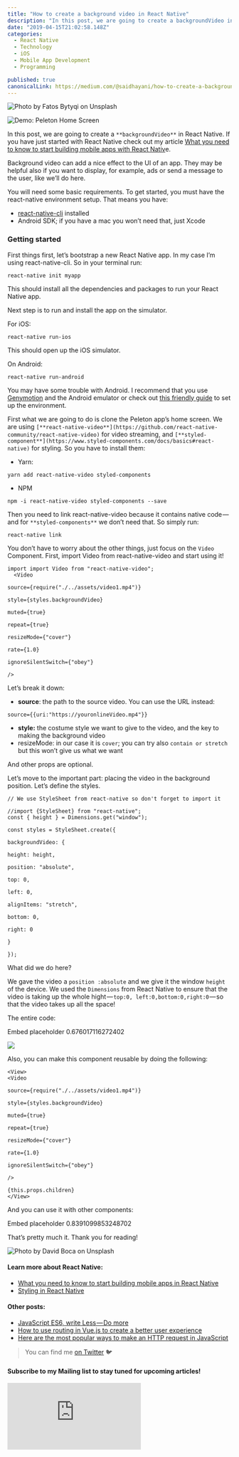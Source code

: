 ```yaml
---
title: "How to create a background video in React Native"
description: "In this post, we are going to create a backgroundVideo in React Native. If you have just started with React Native check out my article What you need to know to start building mobile apps with React…"
date: "2019-04-15T21:02:58.148Z"
categories: 
  - React Native
  - Technology
  - iOS
  - Mobile App Development
  - Programming

published: true
canonicalLink: https://medium.com/@saidhayani/how-to-create-a-background-video-in-react-native-cb53304ee4f6
---
```


![Photo by [Fatos Bytyqi](https://unsplash.com/@fatosi?utm_source=medium&utm_medium=referral) on [Unsplash](https://unsplash.com?utm_source=medium&utm_medium=referral)](./asset-1)

![Demo: Peleton Home Screen](./asset-2.gif)

In this post, we are going to create a `**backgroundVideo**` in React Native. If you have just started with React Native check out my article [What you need to know to start building mobile apps with React Nativ](https://medium.freecodecamp.org/what-you-need-to-know-to-start-building-mobile-apps-in-react-native-dded951277b7)e.

Background video can add a nice effect to the UI of an app. They may be helpful also if you want to display, for example, ads or send a message to the user, like we’ll do here.

You will need some basic requirements. To get started, you must have the react-native environment setup. That means you have:

-   [react-native-cli](https://github.com/react-native-community/react-native-cli) installed
-   Android SDK; if you have a mac you won’t need that, just Xcode

### Getting started

First things first, let’s bootstrap a new React Native app. In my case I’m using react-native-cli. So in your terminal run:

```
react-native init myapp
```

This should install all the dependencies and packages to run your React Native app.

Next step is to run and install the app on the simulator.

For iOS:

```
react-native run-ios
```

This should open up the iOS simulator.

On Android:

```
react-native run-android 
```

You may have some trouble with Android. I recommend that you use [Genymotion](https://www.genymotion.com/) and the Android emulator or check out [this friendly guide](https://medium.com/@sunilk/react-native-development-getting-started-with-android-and-ios-ada22e3d00b1) to set up the environment.

First what we are going to do is clone the Peleton app’s home screen. We are using `[**react-native-video**](https://github.com/react-native-community/react-native-video)` for video streaming, and `[**styled-component**](https://www.styled-components.com/docs/basics#react-native)` for styling. So you have to install them:

-   Yarn:

```
yarn add react-native-video styled-components
```

-   NPM

```
npm -i react-native-video styled-components --save
```

Then you need to link react-native-video because it contains native code — and for `**styled-components**` we don’t need that. So simply run:

```
react-native link
```

You don’t have to worry about the other things, just focus on the `Video` Component. First, import Video from react-native-video and start using it!

```
import import Video from "react-native-video";
  <Video

source={require("./../assets/video1.mp4")}

style={styles.backgroundVideo}

muted={true}

repeat={true}

resizeMode={"cover"}

rate={1.0}

ignoreSilentSwitch={"obey"}

/>
```

Let’s break it down:

-   **source**: the path to the source video. You can use the URL instead:

```
source={{uri:"https://youronlineVideo.mp4"}}
```

-   **style:** the costume style we want to give to the video, and the key to making the background video
-   resizeMode: in our case it is `cover`; you can try also `contain or stretch` but this won’t give us what we want

And other props are optional.

Let’s move to the important part: placing the video in the background position. Let’s define the styles.

```
// We use StyleSheet from react-native so don't forget to import it

//import {StyleSheet} from "react-native";
const { height } = Dimensions.get("window");

const styles = StyleSheet.create({

backgroundVideo: {

height: height,

position: "absolute",

top: 0,

left: 0,

alignItems: "stretch",

bottom: 0,

right: 0

}

});
```

What did we do here?

We gave the video a `position :absolute` and we give it the window `height` of the device. We used the `Dimensions` from React Native to ensure that the video is taking up the whole hight — `top:0, left:0,bottom:0,right:0` — so that the video takes up all the space!

The entire code:

Embed placeholder 0.676017116272402

![](./asset-3.gif)

Also, you can make this component reusable by doing the following:

```
<View>
<Video

source={require("./../assets/video1.mp4")}

style={styles.backgroundVideo}

muted={true}

repeat={true}

resizeMode={"cover"}

rate={1.0}

ignoreSilentSwitch={"obey"}

/>

{this.props.children}
</View>
```

And you can use it with other components:

Embed placeholder 0.8391099853248702

That’s pretty much it. Thank you for reading!

![Photo by [David Boca](https://unsplash.com/photos/wQZSl60DGDM?utm_source=unsplash&utm_medium=referral&utm_content=creditCopyText) on [Unsplash](https://unsplash.com/search/photos/app?utm_source=unsplash&utm_medium=referral&utm_content=creditCopyText)](./asset-4.jpeg)

#### Learn more about React Native:

-   [What you need to know to start building mobile apps in React Native](https://medium.freecodecamp.org/what-you-need-to-know-to-start-building-mobile-apps-in-react-native-dded951277b7)
-   [Styling in React Native](https://blog.bitsrc.io/styling-in-react-native-c48caddfbe47)

#### Other posts:

-   [JavaScript ES6, write Less — Do more](https://medium.freecodecamp.org/write-less-do-more-with-javascript-es6-5fd4a8e50ee2)
-   [How to use routing in Vue.js to create a better user experience](https://medium.freecodecamp.org/how-to-use-routing-in-vue-js-to-create-a-better-user-experience-98d225bbcdd9)
-   [Here are the most popular ways to make an HTTP request in JavaScript](https://medium.freecodecamp.org/here-is-the-most-popular-ways-to-make-an-http-request-in-javascript-954ce8c95aaa)

> You can find me [on Twitter](https://twitter.com/SaidHYN) 🐦

#### Subscribe to my Mailing list to stay tuned for upcoming articles!

<Embed src="https://upscri.be/ddda72?as_embed=true" height={350} width={700} />